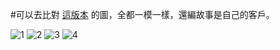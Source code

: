 #可以去比對 [這版本](https://github.com/suzuke/LG-Gram-13z980-Opencore/tree/e1a7873952aee90645900b61f00c1653b4b3bebf) 的圖，全都一模一樣，還編故事是自己的客戶。

![1](Images/garbage/1.png)
![2](Images/garbage/2.png)
![3](Images/garbage/3.png)
![4](Images/garbage/4.png)
